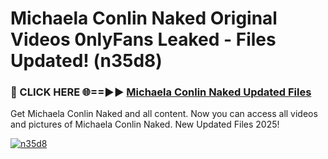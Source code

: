 # Michaela Conlin Naked Original Videos 0nlyFans Leaked - Files Updated! (n35d8)

<h3>🔴 CLICK HERE 🌐==►► <a href="https://tinyurl.com/up5wt9bj" rel="nofollow">Michaela Conlin Naked Updated Files</a></h3>

Get Michaela Conlin Naked and all content. Now you can access all videos and pictures of Michaela Conlin Naked. New Updated Files 2025!

[![n35d8](https://i.imgur.com/ABiUzMV.gif)](https://tinyurl.com/up5wt9bj)

